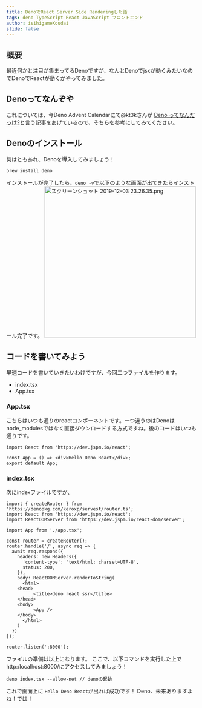 ```yaml
---
title: DenoでReact Server Side Renderingした話
tags: deno TypeScript React JavaScript フロントエンド
author: isihigameKoudai
slide: false
---
```

## 概要
最近何かと注目が集まってるDenoですが、なんとDenoでjsxが動くみたいなのでDenoでReactが動くかやってみました。

## Denoってなんぞや
これについては、今Deno Advent Calendarにて@kt3kさんが [Deno ってなんだっけ?](https://qiita.com/kt3k/items/e1647683ad08ff6b6e95)と言う記事をあげているので、そちらを参考にしてみてください。

## Denoのインストール
何はともあれ、Denoを導入してみましょう！

```
brew install deno
```
インストールが完了したら、`deno -v`で以下のような画面が出てきたらインストール完了です。
<img width="400" alt="スクリーンショット 2019-12-03 23.26.35.png" src="https://qiita-image-store.s3.ap-northeast-1.amazonaws.com/0/105049/9367b03d-df3f-447f-2c12-0c97f0229388.png">

## コードを書いてみよう
早速コードを書いていきたいわけですが、今回二つファイルを作ります。

- index.tsx
- App.tsx

### App.tsx

こちらはいつも通りのreactコンポーネントです。一つ違うのはDenoはnode_modulesではなく直接ダウンロードする方式ですね。後のコードはいつも通りです。

```tsx:Apptsx
import React from 'https://dev.jspm.io/react';

const App = () => <div>Hello Deno React</div>;
export default App;
```

### index.tsx

次にindexファイルですが、

```tsx:index.tsx
import { createRouter } from 'https://denopkg.com/keroxp/servest/router.ts';
import React from 'https://dev.jspm.io/react';
import ReactDOMServer from 'https://dev.jspm.io/react-dom/server';

import App from './app.tsx';

const router = createRouter();
router.handle('/', async req => {
  await req.respond({
    headers: new Headers({
      'content-type': 'text/html; charset=UTF-8',
      status: 200,
    }),
    body: ReactDOMServer.renderToString(
      <html>
	<head>
          <title>deno react ssr</title>
	</head>
	<body>
          <App />
	</body>
      </html>
    )
  })
});

router.listen(':8000');
```

ファイルの準備は以上になります。
ここで、以下コマンドを実行した上でhttp:/localhost:8000/にアクセスしてみましょう！

```
deno index.tsx --allow-net // denoの起動
```

これで画面上に `Hello Deno React`が出れば成功です！
Deno、未来ありますよね！では！

